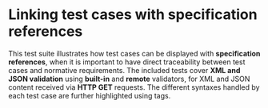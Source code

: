 # Linking test cases with specification references

This test suite illustrates how test cases can be displayed with **specification references**, when it is important to have direct traceability between test cases and normative requirements. The included tests cover **XML and JSON validation** using **built-in** and **remote** validators, for XML and JSON content received via **HTTP GET** requests. The different syntaxes handled by each test case are further highlighted using tags.
